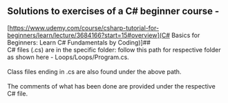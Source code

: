 ## Solutions to exercises of a C# beginner course - 
[https://www.udemy.com/course/csharp-tutorial-for-beginners/learn/lecture/3684166?start=15#overview](C# Basics for Beginners: Learn C# Fundamentals by Coding)]##
<br> C# files (.cs) are in the specific folder: follow this path for respective folder as shown here - Loops/Loops/Program.cs. </br>
 <br> Class files ending in .cs are also found under the above path. </br>
 <br> The comments of what has been done are provided under the respective C# file. </br>
